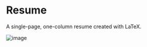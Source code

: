 # Resume
A single-page, one-column resume created with LaTeX.

![image](https://user-images.githubusercontent.com/77870751/230651823-f1bfa685-0fe4-4ece-a7c7-b22f622006c0.png)


